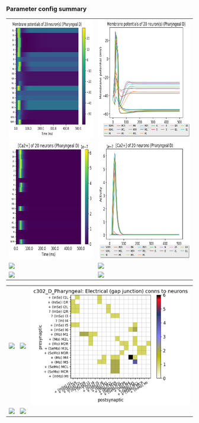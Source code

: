 ### Parameter config summary 
<table>

<tr>
  <td><a href="neurons_D_Pharyngeal.png"><img alt=" " src="neurons_D_Pharyngeal.png" height="320"/></a></td>
  <td><a href="traces_neuron_Pharyngeal_D.png"><img alt=" " src="traces_neuron_Pharyngeal_D.png" height="320"/></a></td>
</tr>

<tr>
  <td><a href="neuron_activity_D_Pharyngeal.png"><img alt=" " src="neuron_activity_D_Pharyngeal.png" height="320"/></a></td>
  <td><a href="traces_neuron_activity_Pharyngeal_D.png"><img alt=" " src="traces_neuron_activity_Pharyngeal_D.png" height="320"/></a></td>
</tr>

<tr>
  <td><a href="muscles_D_Pharyngeal.png"><img alt=" " src="muscles_D_Pharyngeal.png" height="320"/></a></td>
  <td><a href="traces_muscles_Pharyngeal_D.png"><img alt=" " src="traces_muscles_Pharyngeal_D.png" height="320"/></a></td>
</tr>

<tr>
  <td><a href="muscle_activity_D_Pharyngeal.png"><img alt=" " src="muscle_activity_D_Pharyngeal.png" height="320"/></a></td>
  <td><a href="traces_muscles_activity_Pharyngeal_D.png"><img alt=" " src="traces_muscles_activity_Pharyngeal_D.png" height="320"/></a></td>
</tr>
</table>
<table>

<tr><td><a href="c302_D_Pharyngeal_exc_to_neurons.png"><img alt=" " src="c302_D_Pharyngeal_exc_to_neurons.png" height="320"/></a></td>

  <td><a href="c302_D_Pharyngeal_inh_to_neurons.png"><img alt=" " src="c302_D_Pharyngeal_inh_to_neurons.png" height="320"/></a></td>

  <td><a href="c302_D_Pharyngeal_elec_neurons_neurons.png"><img alt=" " src="c302_D_Pharyngeal_elec_neurons_neurons.png" height="320"/></a></td></tr>

<tr><td><a href="c302_D_Pharyngeal_exc_to_muscles.png"><img alt=" " src="c302_D_Pharyngeal_exc_to_muscles.png" height="320"/></a></td>

  <td><a href="c302_D_Pharyngeal_inh_to_muscles.png"><img alt=" " src="c302_D_Pharyngeal_inh_to_muscles.png" height="320"/></a></td></tr>
</table>
